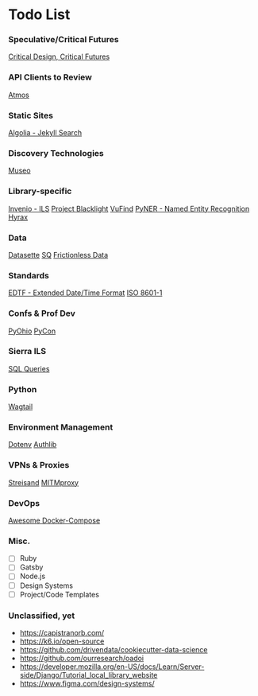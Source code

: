 Todo List
=========

### Speculative/Critical Futures
[Critical Design, Critical Futures](http://www.cd-cf.org/)

### API Clients to Review
[Atmos](https://github.com/dat/pyatmos/blob/master/atmos/client.py)

### Static Sites
[Algolia - Jekyll Search](https://github.com/algolia/jekyll-algolia)

### Discovery Technologies
[Museo](https://github.com/chasemccoy/museo)

### Library-specific
[Invenio - ILS](https://github.com/inveniosoftware/invenio-app-ils)
[Project Blacklight](https://github.com/projectblacklight/blacklight)
[VuFind](https://github.com/vufind-org/vufind)
[PyNER - Named Entity Recognition](https://github.com/dat/pyner)
[Hyrax](https://github.com/samvera/hyrax)

### Data
[Datasette](https://github.com/simonw/datasette)
[SQ](https://sq.io/)
[Frictionless Data](https://frictionlessdata.io/)

### Standards
[EDTF - Extended Date/Time Format](https://www.loc.gov/standards/datetime/)
[ISO 8601-1](https://en.wikipedia.org/wiki/ISO_8601)

### Confs & Prof Dev
[PyOhio](https://www.pyohio.org/2021/)
[PyCon](https://us.pycon.org/)

### Sierra ILS
[SQL Queries](https://github.com/Minuteman-Library-Network/SQL-Queries)

### Python
[Wagtail](https://wagtail.io/)

### Environment Management
[Dotenv](https://github.com/theskumar/python-dotenv)
[Authlib](https://docs.authlib.org/en/stable/)

### VPNs & Proxies
[Streisand](https://github.com/StreisandEffect/streisand)
[MITMproxy](https://mitmproxy.org/)

### DevOps
[Awesome Docker-Compose](https://github.com/docker/awesome-compose)

### Misc.
- [ ] Ruby
- [ ] Gatsby
- [ ] Node.js
- [ ] Design Systems
- [ ] Project/Code Templates

### Unclassified, yet

- https://capistranorb.com/
- https://k6.io/open-source
- https://github.com/drivendata/cookiecutter-data-science
- https://github.com/ourresearch/oadoi
- https://developer.mozilla.org/en-US/docs/Learn/Server-side/Django/Tutorial_local_library_website
- https://www.figma.com/design-systems/
